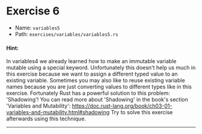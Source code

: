 # Exercise 6

- Name: ```variables5```
- Path: ```exercises/variables/variables5.rs```
#### Hint: 

In variables4 we already learned how to make an immutable variable mutable
using a special keyword. Unfortunately this doesn't help us much in this exercise
because we want to assign a different typed value to an existing variable. Sometimes
you may also like to reuse existing variable names because you are just converting
values to different types like in this exercise.
Fortunately Rust has a powerful solution to this problem: 'Shadowing'!
You can read more about 'Shadowing' in the book's section 'Variables and Mutability':
https://doc.rust-lang.org/book/ch03-01-variables-and-mutability.html#shadowing
Try to solve this exercise afterwards using this technique.


---



